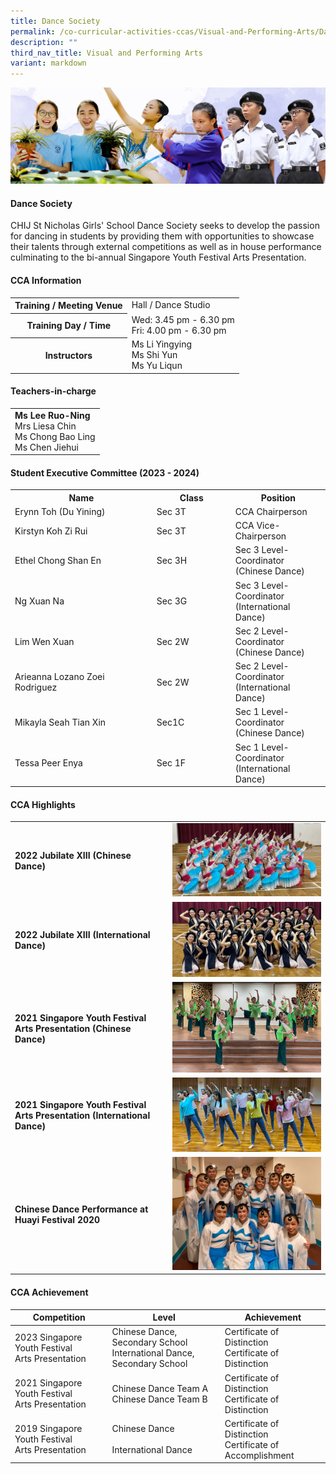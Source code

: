 ```yaml
---
title: Dance Society
permalink: /co-curricular-activities-ccas/Visual-and-Performing-Arts/Dance-Society/
description: ""
third_nav_title: Visual and Performing Arts
variant: markdown
---
```

![](/images/01%20Banner%20Photos/05%20subpage%20cca.jpg)

#### **Dance Society**

CHIJ St Nicholas Girls' School Dance Society seeks to develop the passion for dancing in students by providing them with opportunities to showcase their talents through external competitions as well as in house performance culminating to the bi-annual Singapore Youth Festival Arts Presentation.

#### **CCA Information**

<table style="width:100%">
<tbody>
<tr><th>Training / Meeting Venue</th>
<td>Hall / Dance Studio</td></tr>
  
<tr><th>Training Day / Time</th>
<td>Wed: 3.45 pm - 6.30 pm<br>Fri: 4.00 pm - 6.30 pm</td></tr>

<tr><th>Instructors</th>
<td>Ms Li Yingying <br>Ms Shi Yun<br>Ms Yu Liqun</td></tr>

</tbody></table>

#### **Teachers-in-charge**

<table style="width:100%">
<tbody><tr>
<td><b>Ms Lee Ruo-Ning</b><br>Mrs Liesa Chin<br>Ms Chong Bao Ling<br>Ms Chen Jiehui</td></tr>
</tbody></table>

#### **Student Executive Committee (2023 - 2024)**

<table style="width:100%">
<tbody>
<tr>
<th style="width:45%">Name</th>
<th style="width:25%">Class</th> 
<th style="width:30%">Position</th>
</tr>
<tr><td>Erynn Toh (Du Yining)</td><td>Sec 3T</td><td>CCA Chairperson</td></tr>
<tr><td>Kirstyn Koh Zi Rui</td><td>Sec 3T</td><td>CCA Vice-Chairperson</td></tr>
<tr><td>Ethel Chong Shan En</td><td>Sec 3H</td><td>Sec 3 Level-Coordinator (Chinese Dance)</td></tr>
<tr><td>Ng Xuan Na</td><td>Sec 3G</td><td>Sec 3 Level-Coordinator (International Dance)</td></tr>
<tr><td>Lim Wen Xuan</td><td>Sec 2W</td><td>Sec 2 Level-Coordinator (Chinese Dance)</td></tr>
<tr><td>Arieanna Lozano Zoei Rodriguez</td><td>Sec 2W</td><td>Sec 2 Level-Coordinator (International Dance)</td></tr>
<tr><td>Mikayla Seah Tian Xin</td><td>Sec1C</td><td>Sec 1 Level-Coordinator (Chinese Dance)</td></tr>
<tr><td>Tessa Peer Enya</td><td>Sec 1F</td><td>Sec 1 Level-Coordinator (International Dance)</td></tr>
</tbody>
</table>

#### **CCA Highlights**

<table style="width:100%">
<tbody><tr>

	
	
	
<td style="width:50%"><b>2022 Jubilate XIII (Chinese Dance)</b></td>
<td><img src="/images/06%20CCA/VPA%20Dance%20Society/Photo%201%202022%20Jubilate%20XIII%20Chinese%20Dance.jpg"></td></tr>

<tr>
<td style="width:50%"><b>2022 Jubilate XIII (International Dance)</b></td>
<td><img src="/images/06%20CCA/VPA%20Dance%20Society/Photo%202%202022%20Jubilate%20XIII%20International%20Dance.jpg"></td></tr>

<tr>
<td style="width:50%"><b>2021 Singapore Youth Festival<br>Arts Presentation (Chinese Dance) </b></td>
<td><img src="/images/06%20CCA/VPA%20Dance%20Society/Photo%203%202021%20SYF%20Arts%20Presentation%20Chinese%20Dance.png"></td></tr>
 
<tr>
<td style="width:50%"><b>2021 Singapore Youth Festival<br>Arts Presentation (International Dance) </b></td>
<td><img src="/images/06%20CCA/VPA%20Dance%20Society/Photo%204%202021%20SYF%20Arts%20Presentation%20International%20Dance.png"></td></tr>
	
<tr>
<td style="width:50%"><b>Chinese Dance Performance at Huayi Festival 2020</b></td>
<td><img src="/images/06%20CCA/VPA%20Dance%20Society/Photo%205%202020%20Chinese%20Dance%20Performance%20at%20Huayi%20Festival.png"></td></tr>

</tbody></table>


#### **CCA Achievement**


| Competition | Level | Achievement |
| -------- | -------- | -------- |
| 2023 Singapore Youth Festival<br>Arts Presentation     | Chinese Dance, Secondary School<br>International Dance, Secondary School     | Certificate of Distinction<br>Certificate of Distinction     |
| 2021 Singapore Youth Festival<br>Arts Presentation     | Chinese Dance Team A<br>Chinese Dance Team B     | Certificate of Distinction<br>Certificate of Distinction     |
| 2019 Singapore Youth Festival<br>Arts Presentation     | Chinese Dance<br><br>International Dance     | Certificate of Distinction<br>Certificate of Accomplishment     |